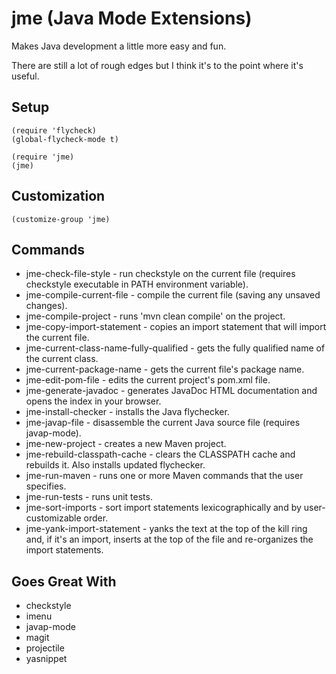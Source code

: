 # jme (Java Mode Extensions)

Makes Java development a little more easy and fun.

There are still a lot of rough edges but I think it's to the point where it's
useful.

## Setup

```
(require 'flycheck)
(global-flycheck-mode t)

(require 'jme)
(jme)
```

## Customization

```
(customize-group 'jme)
```

## Commands

* jme-check-file-style - run checkstyle on the current file (requires
  checkstyle executable in PATH environment variable).
* jme-compile-current-file - compile the current file (saving any
  unsaved changes).
* jme-compile-project - runs 'mvn clean compile' on the project.
* jme-copy-import-statement - copies an import statement that will
  import the current file.
* jme-current-class-name-fully-qualified - gets the fully qualified
  name of the current class.
* jme-current-package-name - gets the current file's package name.
* jme-edit-pom-file - edits the current project's pom.xml file.
* jme-generate-javadoc - generates JavaDoc HTML documentation and
  opens the index in your browser.
* jme-install-checker - installs the Java flychecker.
* jme-javap-file - disassemble the current Java source file (requires
  javap-mode).
* jme-new-project - creates a new Maven project.
* jme-rebuild-classpath-cache - clears the CLASSPATH cache and
  rebuilds it.  Also installs updated flychecker.
* jme-run-maven - runs one or more Maven commands that the user
  specifies.
* jme-run-tests - runs unit tests.
* jme-sort-imports - sort import statements lexicographically and by
  user-customizable order.
* jme-yank-import-statement - yanks the text at the top of the kill
  ring and, if it's an import, inserts at the top of the file and
  re-organizes the import statements.

## Goes Great With

* checkstyle
* imenu
* javap-mode
* magit
* projectile
* yasnippet
